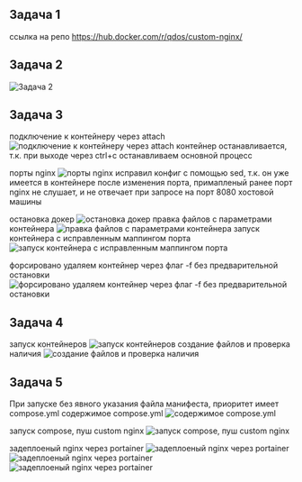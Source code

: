 ## Задача 1

ссылка на репо
https://hub.docker.com/r/qdos/custom-nginx/

## Задача 2

![Задача 2](./image1.png)

## Задача 3

подключение к контейнеру через attach
![подключение к контейнеру через attach](./image2.png)
контейнер останавливается, т.к. при выходе через ctrl+c останавливаем основной процесс

порты nginx
![порты nginx](./image3.png)
исправил конфиг с помощью sed, т.к. он уже имеется в контейнере
после изменения порта, примапленый ранее порт nginx не слушает, и не отвечает при запросе на порт 8080 хостовой машины

остановка докер
![остановка докер](./image4.png)
правка файлов с параметрами контейнера
![правка файлов с параметрами контейнера](./image5.png)
запуск контейнера с исправленным маппингом порта
![запуск контейнера с исправленным маппингом порта](./image6.png)

форсировано удаляем контейнер через флаг -f без предварительной остановки
![форсировано удаляем контейнер через флаг -f без предварительной остановки](./image7.png)


## Задача 4

запуск контейнеров
![запуск контейнеров](./image8.png)
создание файлов и проверка наличия
![создание файлов и проверка наличия](./image9.png)

## Задача 5

При запуске без явного указания файла манифеста, приоритет имеет compose.yml
содержимое compose.yml
![содержимое compose.yml](./image11.png)

запуск compose, пуш custom nginx
![запуск compose, пуш custom nginx](./image10.png)

задеплоеный nginx через portainer
![задеплоеный nginx через portainer](./image14.png)
![задеплоеный nginx через portainer](./image12.png)
![задеплоеный nginx через portainer](./image13.png)



